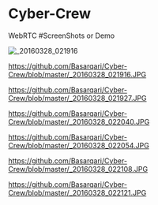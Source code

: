 # Cyber-Crew
WebRTC 
#ScreenShots or Demo

![_20160328_021916](https://cloud.githubusercontent.com/assets/16499470/14064904/c5b0702a-f431-11e5-9411-4beba17c38a0.JPG)

https://github.com/Basarqari/Cyber-Crew/blob/master/_20160328_021916.JPG

https://github.com/Basarqari/Cyber-Crew/blob/master/_20160328_021927.JPG

https://github.com/Basarqari/Cyber-Crew/blob/master/_20160328_022040.JPG

https://github.com/Basarqari/Cyber-Crew/blob/master/_20160328_022054.JPG

https://github.com/Basarqari/Cyber-Crew/blob/master/_20160328_022108.JPG

https://github.com/Basarqari/Cyber-Crew/blob/master/_20160328_022121.JPG
